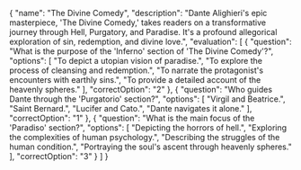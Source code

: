 {
  "name": "The Divine Comedy",
  "description": "Dante Alighieri's epic masterpiece, 'The Divine Comedy,' takes readers on a transformative journey through Hell, Purgatory, and Paradise. It's a profound allegorical exploration of sin, redemption, and divine love.",
  "evaluation": [
    {
      "question": "What is the purpose of the 'Inferno' section of 'The Divine Comedy'?",
      "options": [
        "To depict a utopian vision of paradise.",
        "To explore the process of cleansing and redemption.",
        "To narrate the protagonist's encounters with earthly sins.",
        "To provide a detailed account of the heavenly spheres."
      ],
      "correctOption": "2"
    },
    {
      "question": "Who guides Dante through the 'Purgatorio' section?",
      "options": [
        "Virgil and Beatrice.",
        "Saint Bernard.",
        "Lucifer and Cato.",
        "Dante navigates it alone."
      ],
      "correctOption": "1"
    },
    {
      "question": "What is the main focus of the 'Paradiso' section?",
      "options": [
        "Depicting the horrors of hell.",
        "Exploring the complexities of human psychology.",
        "Describing the struggles of the human condition.",
        "Portraying the soul's ascent through heavenly spheres."
      ],
      "correctOption": "3"
    }
  ]
}

